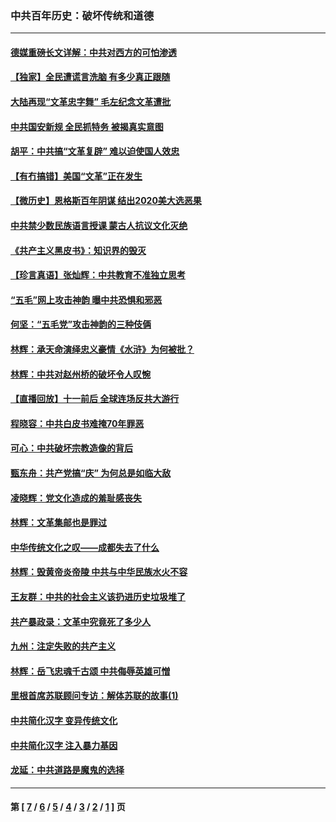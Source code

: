 ### 中共百年历史：破坏传统和道德
---
#### [德媒重磅长文详解：中共对西方的可怕渗透](../../pages/nf1176114/n13031701.md?06230430) 
#### [【独家】全民遭谎言洗脑 有多少真正跟随](../../pages/nf1176114/n12997170.md?06230430) 
#### [大陆再现“文革忠字舞” 毛左纪念文革遭批](../../pages/nf1176114/n12947385.md?06230430) 
#### [中共国安新规 全民抓特务 被揭真实意图](../../pages/nf1176114/n12911615.md?06230430) 
#### [胡平：中共搞“文革复辟” 难以迫使国人效忠](../../pages/nf1176114/n12905760.md?06230430) 
#### [【有冇搞错】美国“文革”正在发生](../../pages/nf1176114/n12650309.md?06230430) 
#### [【微历史】恩格斯百年阴谋 结出2020美大选恶果](../../pages/nf1176114/n12597490.md?06230430) 
#### [中共禁少数民族语言授课 蒙古人抗议文化灭绝](../../pages/nf1176114/n12362711.md?06230430) 
#### [《共产主义黑皮书》：知识界的毁灭](../../pages/nf1176114/n12198436.md?06230430) 
#### [【珍言真语】张灿辉：中共教育不准独立思考](../../pages/nf1176114/n12116869.md?06230430) 
#### [“五毛”网上攻击神韵 曝中共恐惧和邪恶](../../pages/nf1176114/n11676030.md?06230430) 
#### [何坚：“五毛党”攻击神韵的三种伎俩](../../pages/nf1176114/n11676839.md?06230430) 
#### [林辉：承天命演绎忠义豪情《水浒》为何被批？](../../pages/nf1176114/n11660999.md?06230430) 
#### [林辉：中共对赵州桥的破坏令人叹惋](../../pages/nf1176114/n11622063.md?06230430) 
#### [【直播回放】十一前后 全球连场反共大游行](../../pages/nf1176114/n11544233.md?06230430) 
#### [程晓容：中共白皮书难掩70年罪恶](../../pages/nf1176114/n11552335.md?06230430) 
#### [可心：中共破坏宗教造像的背后](../../pages/nf1176114/n11518358.md?06230430) 
#### [甄东舟：共产党搞“庆” 为何总是如临大敌](../../pages/nf1176114/n11509183.md?06230430) 
#### [凌晓辉：党文化造成的羞耻感丧失](../../pages/nf1176114/n11485526.md?06230430) 
#### [林辉：文革集邮也是罪过](../../pages/nf1176114/n11362608.md?06230430) 
#### [中华传统文化之叹——成都失去了什么](../../pages/nf1176114/n11092294.md?06230430) 
#### [林辉：毁黄帝炎帝陵 中共与中华民族水火不容](../../pages/nf1176114/n11061288.md?06230430) 
#### [王友群：中共的社会主义该扔进历史垃圾堆了](../../pages/nf1176114/n11038771.md?06230430) 
#### [共产暴政录：文革中究竟死了多少人](../../pages/nf1176114/n11000879.md?06230430) 
#### [九州：注定失败的共产主义](../../pages/nf1176114/n10995753.md?06230430) 
#### [林辉：岳飞忠魂千古颂 中共侮辱英雄可憎](../../pages/nf1176114/n10990583.md?06230430) 
#### [里根首席苏联顾问专访：解体苏联的故事(1)](../../pages/nf1176114/n10927121.md?06230430) 
#### [中共简化汉字 变异传统文化](../../pages/nf1176114/n10885901.md?06230430) 
#### [中共简化汉字 注入暴力基因](../../pages/nf1176114/n10884662.md?06230430) 
#### [龙延：中共道路是魔鬼的选择](../../pages/nf1176114/n10902151.md?06230430) 

---
#### 第 [ [7](./7.md?06230430) / [6](./6.md?06230430) / [5](./5.md?06230430) / [4](./4.md?06230430) / [3](./3.md?06230430) / [2](./2.md?06230430) / [1](./1.md?06230430) ] 页
